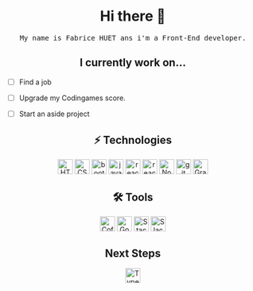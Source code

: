 <h1 align="center"> Hi there 👋</h1>
<p align="center">
  <samp>My name is Fabrice HUET ans i'm a Front-End developer. 
  </samp>
</p>

<h2 align="center">I currently work on...</h2>


- [ ] Find a job
- [ ] Upgrade my Codingames score. 
- [ ] Start an aside project


<h2 align="center"> ⚡ Technologies </h2>


<p align="center">
<img src="https://img.shields.io/badge/-HTML5-E34F26?style=plastic&logo=html5&logoColor=white" alt="HTML5 logo" title="HTML5" height="30"/>
<img src="https://img.shields.io/badge/-CSS3-1572B6?style=plastic&logo=css3" alt="CSS3 logo" title="CSS3" height="30"/>
<img src="https://img.shields.io/badge/-Bootstrap-563D7C?style=plastic&logo=bootstrap" alt="bootstrap logo" title="bootstrap" height="30"/>
<img src="https://img.shields.io/badge/-JavaScript-black?style=plastic&logo=javascript" alt="javascript logo" title="javascript" height="30"/>
<img src="https://img.shields.io/badge/-React-black?style=plastic&logo=react" alt="react logo" title="react.js" height="30"/>
<img src="https://img.shields.io/badge/React_native-%2320232a.svg?style=plastic&logo=react&logoColor=%2361DAFB" alt="react logo" title="React Native" height="30"/>
<img src="https://img.shields.io/badge/-Nodejs-black?style=plastic&logo=Node.js" alt="Node.js logo" title="Node.js" height="30"/>
<img src="https://img.shields.io/badge/-Git-black?style=plastic&logo=git" alt="git logo" title="git" height="30"/>
<img src="https://img.shields.io/badge/-GraphQL-E10098?style=plastic&logo=graphql&logoColor=white)" alt="GraphQL Logo" title="GraphQL" height="30"/>  


<h2 align="center"> 🛠 Tools </h2>


<p align="center">
<img src="https://img.shields.io/badge/-Coffee-462E01?style=plastic&logo=java" alt="Coffee logo" title="Coffee" height="30"/>
<img src="https://img.shields.io/badge/Google-%23D14836.svg?&style=plastic&logo=google&logoColor=white" alt="Google logo" title="Google" height="30" />
<img  src="https://img.shields.io/badge/-Stack%20Overflow-FE7A16?style=plastic&logo=Stack-Overflow&logoColor=white" alt="Stack Overflow" title="S.Overflow" height="30">
<img  src="https://img.shields.io/badge/Slack-4A154B?style=plastic&logo=slack&logoColor=white" alt="Slack logo" title="Slack" height="30">

</p>

<h2 align="center"> Next Steps </h2>


<p align="center">

<img  src="https://img.shields.io/badge/Typescript-2F74c0?style=plastic&logo=Typescript&logoColor=white" alt="Typescript logo" title="Typescript" height="30">
</p>


